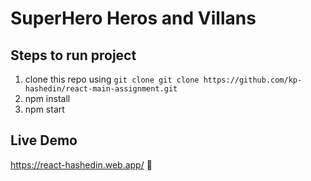# SuperHero Heros and Villans

## Steps to run project
1. clone this repo using ```git clone git clone https://github.com/kp-hashedin/react-main-assignment.git```
2. npm install
3. npm start


## Live Demo
https://react-hashedin.web.app/   :rocket:
